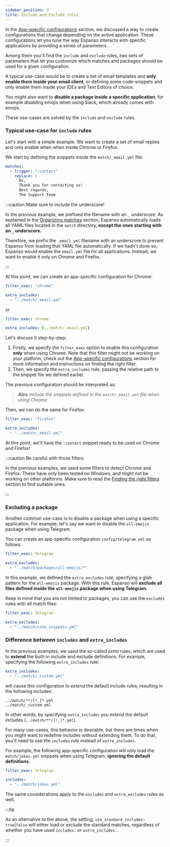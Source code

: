 ```yaml
---
sidebar_position: 3
title: Include and Exclude rules
---
```


In the [App-specific configurations](../app-specific-configurations) section, we discussed
a way to create configurations that change depending on the active application.
These configurations let you tune the way Espanso interacts with specific applications
by providing a series of parameters.

Among them you'll find the `include` and `exclude` rules,
two sets of parameters that let you customize which matches and packages should be used
for a given configuration.

A typical use-case would be to create a set of email templates and **only enable them
inside your email client**, or defining some code-snippets and only enable
them inside your IDEs and Text Editors of choice. 

You might also want to **disable
a package inside a specific application**, for example disabling emojis when
using Slack, which already comes with emojis.

These use-cases are solved by the `include` and `exclude` rules.

### Typical use-case for `include` rules


Let's start with a simple example. We want to create a set of email replies
and only enable when when inside Chrome or Firefox.

We start by defining the snippets inside the `match/_email.yml` file:

```yaml title="$CONFIG/match/_email.yml"
matches:
  - trigger: ":contact"
    replace: |
      Hi,
      Thank you for contacting us!
      Best regards,
      The Support Team
```

:::caution Make sure to include the underscore!

In the previous example, we prefixed the filename with an `_` underscore.
As explained in the [Organizing matches](../../matches/organizing-matches)
section, Espanso automatically loads all YAML files located in the `match` directory,
**except the ones starting with an `_` underscore.**

Therefore, we prefix the `_email.yml` filename with an underscore to
prevent Espanso from loading that YAML file automatically.
If we hadn't done so, Espanso would enable the `email.yml` file for
all applications. Instead, we want to enable it only on Chrome and Firefox.

:::

At this point, we can create an app-specific configuration for Chrome:

```yaml title="$CONFIG/config/chrome.yml"
filter_exec: "chrome"

extra_includes:
  - "../match/_email.yml"
```
or
```yaml title="$CONFIG/config/chrome.yml"
filter_exec: chrome

extra_includes: [../match/_email.yml]
```

Let's discuss it step-by-step:
1. Firstly, we specify the `filter_exec` option to enable this configuration **only** when using
Chrome. Note that this filter might not be working on your platform, check out
the [App-specific configurations](../app-specific-configurations) section for more information
and instructions on finding the right filter.
2. Then, we specify the `extra_includes` rule, passing the relative path to the
snippet file we defined earlier.

The previous configuration should be interpreted as:

> _**Also** include the snippets defined in the `match/_email.yml` file when using Chrome_.

Then, we can do the same for Firefox:

```yaml title="$CONFIG/config/firefox.yml"
filter_exec: "firefox"

extra_includes:
  - "../match/_email.yml"
```

At this point, we'll have the `:contact` snippet ready to be used on Chrome and Firefox!

:::caution Be careful with those filters

In the previous examples, we used some filters to detect Chrome and Firefox.
These have only been tested on Windows, and might not be working on other platforms.
Make sure to read the [Finding the right filters](../app-specific-configurations/#finding-the-right-filters)
section to find suitable ones.

:::

### Excluding a package

Another common use-case is to disable a package when using a specific application.
For example, let's say we want to disable the `all-emojis` package when using Telegram.

You can create an app-specific configuration `config/telegram.yml` as follows:

```yaml title="$CONFIG/config/telegram.yml"
filter_exec: Telegram

extra_excludes:
  - "../match/packages/all-emojis/*"
```

In this example, we defined the `extra_excludes` rule, specifying a glob pattern for the `all-emojis` package.
With this rule, Espanso will **exclude all files defined inside the `all-emojis` package when using Telegram.**

Keep in mind that you are not limited to packages, you can use the `excludes` rules with all match files:

```yaml title="$CONFIG/config/telegram.yml"
filter_exec: Telegram

extra_excludes:
  - "../match/code_snippets.yml"
```

### Difference between `includes` and `extra_includes`

In the previous examples, we used the so-called _extra_ rules, which are used to **extend** the
built-in include and exclude definitions. For example, specifying the following `extra_includes` rule:

```yaml
extra_includes:
  - "../match/_custom.yml"
```

will cause this configuration to _extend_ the default include rules, resulting in the following includes:

```
../match/**/[!_]*.yml
../match/_custom.yml
```

In other words, by specifying `extra_includes` you extend the default includes (`../match/**/[!_]*.yml`).

For many use-cases, this behavior is desirable, but there are times when you might want to redefine
includes without extending them. To do that, you'll need to use the `includes` rule instead of `extra_includes`.

For example, the following app-specific configuration will only load the `match/jokes.yml` snippets
when using Telegram, **ignoring the default definitions**.

```yaml title="$CONFIG/config/telegram.yml"
filter_exec: Telegram

includes:
  - "../match/jokes.yml"
```

The same considerations apply to the `excludes` and `extra_excludes` rules as well.

:::tip

As an alternative to the above, the setting, `use_standard_includes: true`|`false` will either load or exclude the standard matches, regardless of whether you have used `includes:` or `extra_includes:`.

:::